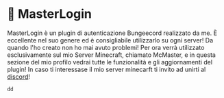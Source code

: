 # 🚀 MasterLogin

MasterLogin è un plugin di autenticazione Bungeecord realizzato da me.
È eccellente nel suo genere ed è consigliabile utilizzarlo su ogni server! Da quando l'ho creato non ho mai avuto problemi!
Per ora verrà utilizzato esclusivamente sul mio Server Minecraft, chiamato McMaster, e in questa sezione del mio profilo vedrai tutte le funzionalità e gli aggiornamenti del plugin!
In caso ti interessase il mio server minecarft ti invito ad unirti al [discord](https://discord.gg/mc-master)!

`dd`
